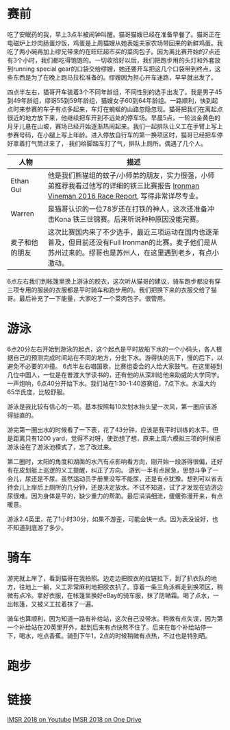 # 赛前
吃了安眠药的我，早上3点半被闹钟叫醒。猫哥猫嫂已经在准备早餐了。猫哥正在电磁炉上炒肉肠蛋炒饭，鸡蛋是上周猫嫂从她表姐夫家农场带回来的新鲜鸡蛋。我吃了两小碗再加上缪兄带来的在旺旺超市买的菜肉包子。因为离比赛开始的7点还有3个小时，我们都吃得饱饱的。一切收拾好以后，我们把跑步用的头灯和外套放到running special gear的口袋交给缪嫂，她还要开车把这几个口袋带到终点，这些东西是为了在晚上跑马拉松准备的。缪嫂因为担心开车迷路，早早就出发了。

四点半左右，猫哥开车装着3个不同年龄组，不同性别的选手出发了。我是男子45到49年龄组，缪哥55到59年龄组，猫嫂女子60到64年龄组。一路顺利，快到起点时来参赛的车子有点多起来，车灯在蜿蜒的山路忽隐忽现。猫哥把我们在离起点很近的地方放下来，他继续把车开到不远处的停车场。早晨5点，一轮淡金黄色的月牙儿悬在山坡，赛场已经开始逐渐热闹起来。我们一起排队让义工在手臂上写上参赛号码，在小腿上写上年龄。进入停放自行车的第一换项区时，猫哥已经把车停好拿着打气筒过来了， 我们给脚踏车打了气，排队上厕所。偶遇了几个人。

| 人物  | 描述 |
| ------------- | ------------- |
| Ethan Gui  | 他是我们熊猫组的蚊子/小师弟的朋友，实力很强，小师弟推荐我看过他写的详细的铁三比赛报告 [Ironman Vineman 2016 Race Report](https://medium.com/@ethangui/ironman-vineman-2016-race-report-47f9957fd0c4),  写得非常详尽专业。  |
|Warren|是猫哥认识的一位78岁还在打铁的神人，这次还准备冲击Kona 铁三世锦赛。后来听说种种原因没能完赛。|
|麦子和他的朋友|这次比赛国内来了不少选手，最近三项运动在国内也逐渐普及，但目前还没有Full Ironman的比赛。麦子他们是从苏州过来的。缪哥也是苏州人，在这里遇到老乡，有点小激动。|

6点左右我们到帐篷里换上游泳的胶衣，这次听从猫哥的建议，骑车跑步都没有穿三项专用的服装的衣服都是平时骑车和跑步用的。我们把换下来的衣服交给了猫哥。最后补充了一下能量，大家吃了一个菜肉包子。很管用。

# 游泳
6点20分左右开始到游泳的起点，这个起点是平时放船下水的一个小码头，各人根据自己的预测完成时间站在不同的地方，分批下水。游得快的先下，慢的后下，以避免不必要的冲撞。
6点半左右唱国歌，比赛组委会的人给大家鼓气。在这里碰到几位中国人，一位是在普渡大学读书的，还有他的从深圳给他来助威的大学同学。
一声炮响，6点40分开始下水。我们站在1:30-1:40游赛组，7点下水。水温大约65华氏度，比较舒服。

游泳是我比较有信心的一项。基本按照每10次划水抬头望一次风，第一圈应该游得挺直的。

游完第一圈出水的时候看了一下表，花了43分钟，应该是我平时训练的水平。但是距离只有1200 yard，觉得不对呀，使劲想了想，原来上周六模拟三项的时候把游泳设在了游泳池模式了，忘了改过来。

第二圈时，太阳的角度和湖面的水汽有点影响看方向，刚开始一段游得很偏，还好有在皮划艇上巡逻的义工提醒，纠正了方向。
游到一半有点尿急，思想斗争了一会儿，尿还是不尿。虽然运动员手册里没写不能尿，还是有点犹豫。想到可以省去待会儿上岸后上厕所的几分钟，还是决定放水。不试不知道，试了才发现在边游边尿很难。因为身体是平的，缺少重力的帮助。最后涓涓细流，缓缓弥漫开来，有点暖意。

游泳2.4英里，花了1小时30分，如果不游歪，可能会快一点。因为表没设好，也不知道到底游了多少。

# 骑车
游完就上岸了，看到猫哥在我拍照。边走边把胶衣的拉链拉下，到了扒衣队的地方，往地上一躺，义工非常麻利地把胶衣扒了。穿着一条三角泳裤走到换项区，稍微有点冷。拿好衣服，在帐篷里换好eBay的骑车服，抹了防嗮霜。喝了点水，一出帐篷，又被义工拉着抹了一遍。

骑车也算顺利，因为知道一路有补给站，这次自己没带水。稍微有点失误，因为第一个补给站在20英里开外，起到后来有点快熬不住了。后来在每个补给站停一下，喝水，吃点香蕉。骑到下午1，2点的时候稍微有点热，不过也是特别晒。

# 跑步

# 链接
[IMSR 2018 on Youtube](https://www.youtube.com/watch?v=sRzTtMHxqJ0&feature=share)
[IMSR 2018 on One Drive](https://1drv.ms/v/s!ArLIkNQh172vgpIWsVqj159Q3OPm-Q)
